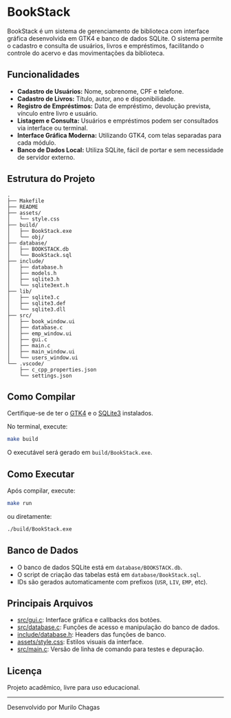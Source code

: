 # BookStack

BookStack é um sistema de gerenciamento de biblioteca com interface gráfica desenvolvida em GTK4 e banco de dados SQLite. O sistema permite o cadastro e consulta de usuários, livros e empréstimos, facilitando o controle do acervo e das movimentações da biblioteca.

## Funcionalidades

- **Cadastro de Usuários:** Nome, sobrenome, CPF e telefone.
- **Cadastro de Livros:** Título, autor, ano e disponibilidade.
- **Registro de Empréstimos:** Data de empréstimo, devolução prevista, vínculo entre livro e usuário.
- **Listagem e Consulta:** Usuários e empréstimos podem ser consultados via interface ou terminal.
- **Interface Gráfica Moderna:** Utilizando GTK4, com telas separadas para cada módulo.
- **Banco de Dados Local:** Utiliza SQLite, fácil de portar e sem necessidade de servidor externo.

## Estrutura do Projeto

```
.
├── Makefile
├── README
├── assets/
│   └── style.css
├── build/
│   ├── BookStack.exe
│   └── obj/
├── database/
│   ├── BOOKSTACK.db
│   └── BookStack.sql
├── include/
│   ├── database.h
│   ├── models.h
│   ├── sqlite3.h
│   └── sqlite3ext.h
├── lib/
│   ├── sqlite3.c
│   ├── sqlite3.def
│   └── sqlite3.dll
├── src/
│   ├── book_window.ui
│   ├── database.c
│   ├── emp_window.ui
│   ├── gui.c
│   ├── main.c
│   ├── main_window.ui
│   └── users_window.ui
└── .vscode/
    ├── c_cpp_properties.json
    └── settings.json
```

## Como Compilar

Certifique-se de ter o [GTK4](https://www.gtk.org/) e o [SQLite3](https://www.sqlite.org/) instalados.

No terminal, execute:

```sh
make build
```

O executável será gerado em `build/BookStack.exe`.

## Como Executar

Após compilar, execute:

```sh
make run
```
ou diretamente:
```sh
./build/BookStack.exe
```

## Banco de Dados

- O banco de dados SQLite está em `database/BOOKSTACK.db`.
- O script de criação das tabelas está em `database/BookStack.sql`.
- IDs são gerados automaticamente com prefixos (`USR`, `LIV`, `EMP`, etc).

## Principais Arquivos

- [src/gui.c](src/gui.c): Interface gráfica e callbacks dos botões.
- [src/database.c](src/database.c): Funções de acesso e manipulação do banco de dados.
- [include/database.h](include/database.h): Headers das funções de banco.
- [assets/style.css](assets/style.css): Estilos visuais da interface.
- [src/main.c](src/main.c): Versão de linha de comando para testes e depuração.

## Licença

Projeto acadêmico, livre para uso educacional.

---

Desenvolvido por Murilo Chagas